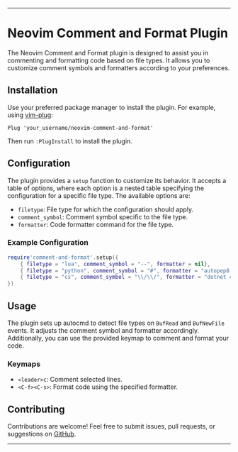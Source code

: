 
---

# Neovim Comment and Format Plugin

The Neovim Comment and Format plugin is designed to assist you in commenting and formatting code based on file types. It allows you to customize comment symbols and formatters according to your preferences.

## Installation

Use your preferred package manager to install the plugin. For example, using [vim-plug](https://github.com/junegunn/vim-plug):

```vim
Plug 'your_username/neovim-comment-and-format'
```

Then run `:PlugInstall` to install the plugin.

## Configuration

The plugin provides a `setup` function to customize its behavior. It accepts a table of options, where each option is a nested table specifying the configuration for a specific file type. The available options are:

- `filetype`: File type for which the configuration should apply.
- `comment_symbol`: Comment symbol specific to the file type.
- `formatter`: Code formatter command for the file type.

### Example Configuration

```lua
require'comment-and-format'.setup({
	{ filetype = "lua", comment_symbol = "--", formatter = nil},
	{ filetype = "python", comment_symbol = "#", formatter = "autopep8 -i %"},
	{ filetype = "cs", comment_symbol = "\\/\\/", formatter = "dotnet csharpier %"},
})
```

## Usage

The plugin sets up autocmd to detect file types on `BufRead` and `BufNewFile` events. It adjusts the comment symbol and formatter accordingly. Additionally, you can use the provided keymap to comment and format your code.

### Keymaps

- `<leader>c`: Comment selected lines.
- `<C-f><C-s>`: Format code using the specified formatter.

## Contributing

Contributions are welcome! Feel free to submit issues, pull requests, or suggestions on [GitHub](https://github.com/SmoQx/neovim-comment-and-format).

---
